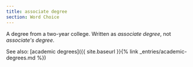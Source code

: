 ```yaml
---
title: associate degree
section: Word Choice
---
```

A degree from a two-year college. Written as _associate degree_, not _associate's degree_.

See also: [academic degrees]({{ site.baseurl }}{% link _entries/academic-degrees.md %})